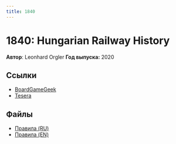 ```yaml
---
title: 1840
---
```


# 1840: Hungarian Railway History

**Автор**: Leonhard Orgler
**Год выпуска:** 2020

## Ссылки

- [BoardGameGeek](https://boardgamegeek.com/boardgame/300127/1840-vienna-tramways)
- [Tesera](https://tesera.ru/game/1840vt/)

## Файлы

- [Правила (RU)](1840-rules-ru-v1.pdf)
- [Правила (EN)](https://boardgamegeek.com/filepage/210705/1840-english-rules)
